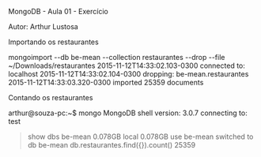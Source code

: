 MongoDB - Aula 01 - Exercício

Autor: Arthur Lustosa

Importando os restaurantes

mongoimport --db be-mean --collection restaurantes --drop --file ~/Downloads/restaurantes 
2015-11-12T14:33:02.103-0300	connected to: localhost
2015-11-12T14:33:02.104-0300	dropping: be-mean.restaurantes
2015-11-12T14:33:03.320-0300	imported 25359 documents


Contando os restaurantes

arthur@souza-pc:~$ mongo
MongoDB shell version: 3.0.7
connecting to: test
> show dbs
be-mean  0.078GB
local    0.078GB
> use be-mean
switched to db be-mean
> db.restaurantes.find({}).count()
25359

